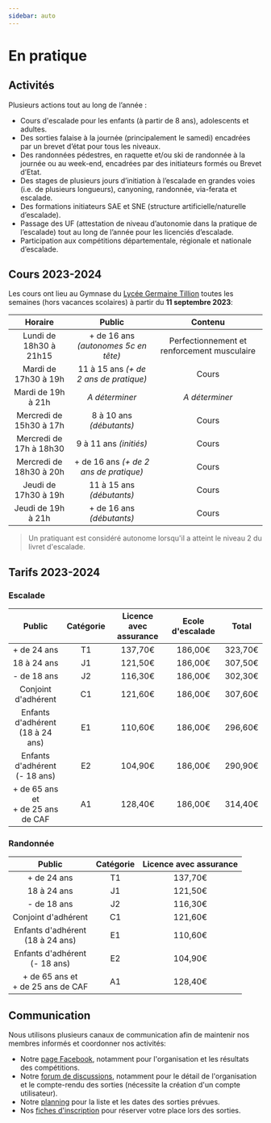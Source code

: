 ```yaml
---
sidebar: auto
---
```


# En pratique

## Activités

Plusieurs actions tout au long de l’année :
* Cours d'escalade pour les enfants (à partir de 8 ans), adolescents et adultes.
* Des sorties falaise à la journée (principalement le samedi) encadrées par un brevet d’état pour tous les niveaux.
* Des randonnées pédestres, en raquette et/ou ski de randonnée à la journée ou au week-end, encadrées par des initiateurs formés ou Brevet d’Etat.
* Des stages de plusieurs jours d’initiation à l’escalade en grandes voies (i.e. de plusieurs longueurs), canyoning, randonnée, via-ferata et escalade.
* Des formations initiateurs SAE et SNE (structure artificielle/naturelle d’escalade).
* Passage des UF (attestation de niveau d’autonomie dans la pratique de l’escalade) tout au long de l’année pour les licenciés d’escalade.
* Participation aux compétitions départementale, régionale et nationale d’escalade.

## Cours 2023-2024

Les cours ont lieu au Gymnase du [Lycée Germaine Tillion](https://www.google.fr/maps?q=Lyc%C3%A9e+Germaine+Tillion+1+rue+du+Campus+Jean+Durand+11493+Castelnaudary&rlz=1C1CHBF_frFR774FR774&um=1&ie=UTF-8&sa=X&ved=2ahUKEwjD3c7q2e7aAhXLK8AKHasbAkkQ_AUoAXoECAAQAw) toutes les semaines (hors vacances scolaires) à partir du **11 septembre 2023**:

| Horaire | Public | Contenu |
| :---: | :---: | :---: |
| Lundi de 18h30 à 21h15 | + de 16 ans *(autonomes 5c en tête)* | Perfectionnement et renforcement musculaire |
| Mardi de 17h30 à 19h | 11 à 15 ans *(+ de 2 ans de pratique)* | Cours |
| Mardi de 19h à 21h | *A déterminer* | *A déterminer* |
| Mercredi de 15h30 à 17h | 8 à 10 ans *(débutants)* | Cours |
| Mercredi de 17h à 18h30 | 9 à 11 ans *(initiés)* | Cours |
| Mercredi de 18h30 à 20h | + de 16 ans *(+ de 2 ans de pratique)* | Cours |
| Jeudi de 17h30 à 19h | 11 à 15 ans *(débutants)* | Cours |
| Jeudi de 19h à 21h | + de 16 ans *(débutants)* | Cours |

> Un pratiquant est considéré autonome lorsqu'il a atteint le niveau 2 du livret d'escalade.

## Tarifs 2023-2024

### Escalade

Public | Catégorie | Licence avec assurance | Ecole d'escalade | Total |
| :---: | :---: | :---: | :---: | :---: |
+ de 24 ans | T1 | 137,70€ | 186,00€ | 323,70€ |
18 à 24 ans | J1 | 121,50€ | 186,00€ | 307,50€ |
- de 18 ans | J2 | 116,30€ | 186,00€ | 302,30€ |
Conjoint d'adhérent | C1 | 121,60€ | 186,00€ | 307,60€ |
Enfants d'adhérent</br>(18 à 24 ans) | E1 | 110,60€ | 186,00€ | 296,60€ |
Enfants d'adhérent</br>(- 18 ans) | E2 | 104,90€ | 186,00€ | 290,90€ |
+ de 65 ans et</br>+ de 25 ans de CAF | A1 | 128,40€ | 186,00€ | 314,40€ |

### Randonnée

Public | Catégorie | Licence avec assurance | 
| :---: | :---: | :---: |
+ de 24 ans | T1 | 137,70€ |
18 à 24 ans | J1 | 121,50€ |
- de 18 ans | J2 | 116,30€ |
Conjoint d'adhérent | C1 | 121,60€ |
Enfants d'adhérent</br>(18 à 24 ans) | E1 | 110,60€ |
Enfants d'adhérent</br>(- 18 ans) | E2 | 104,90€ |
+ de 65 ans et</br>+ de 25 ans de CAF | A1 | 128,40€ |

## Communication

Nous utilisons plusieurs canaux de communication afin de maintenir nos membres informés et coordonner nos activités:
* Notre [page Facebook](https://www.facebook.com/Club-Nature-Aventure-1590487804525243/), notamment pour l'organisation et les résultats des compétitions.
* Notre [forum de discussions](http://escalade-rando.forumactif.org/), notamment pour le détail de l'organisation et le compte-rendu des sorties (nécessite la création d'un compte utilisateur).
* Notre [planning](https://docs.google.com/spreadsheets/d/1Zff75GC6WMVLV0GLEnN4KtGUZBOnSbtEsIxS9sJ_1Qo) pour la liste et les dates des sorties prévues.
* Nos [fiches d'inscription](https://docs.google.com/spreadsheets/d/1fEids5qHe09e8Rbde2C6iMA9oziWBK_y_iyVdncCVHM) pour réserver votre place lors des sorties.

